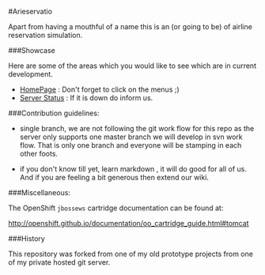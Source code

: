 #Arieservatio

Apart from having a mouthful of a name this is an (or going to be) of airline reservation simulation.

###Showcase

Here are some of the areas which you would like to see which are in current development.

* [HomePage](http://arieservatio-cyberware.rhcloud.com/) : Don't forget to click on the menus ;)
* [Server Status](http://arieservatio-cyberware.rhcloud.com/snoop.jsp) : If it is down do inform us.

###Contribution guidelines:

* single branch, we are not following the git work flow for this repo as the server only supports one master branch we will develop in svn work flow. That is only one branch and everyone will be stamping in each other foots.

* if you don't know till yet, learn markdown , it will do good for all of us. And if you are feeling a bit generous then extend our wiki.

###Miscellaneous:

The OpenShift `jbossews` cartridge documentation can be found at:

http://openshift.github.io/documentation/oo_cartridge_guide.html#tomcat

###History

This repository was forked from one of my old prototype projects from one of my private hosted git server.
